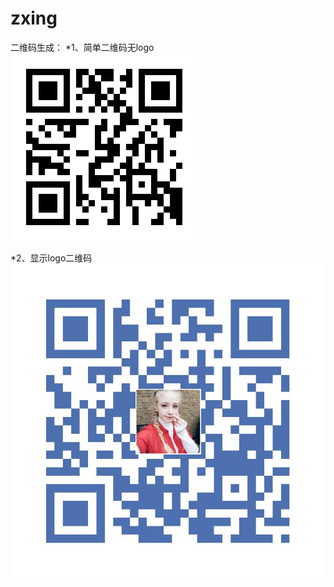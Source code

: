 # zxing
二维码生成：
*1、简单二维码无logo   
![Alt text](/ZXingDemo/img.png)

*2、显示logo二维码
![Alt text](/ZXingDemo/qr.jpg)
